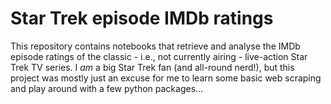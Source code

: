 # Star Trek episode IMDb ratings

This repository contains notebooks that retrieve and analyse the IMDb episode ratings of the classic - i.e., not currently airing - live-action Star Trek TV series. I *am* a big Star Trek fan (and all-round nerd!), but this project was mostly just an excuse for me to learn some basic web scraping and play around with a few python packages...